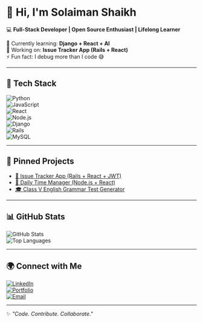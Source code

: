 # 👋 Hi, I'm Solaiman Shaikh  

💻 **Full-Stack Developer | Open Source Enthusiast | Lifelong Learner**  

🌱 Currently learning: **Django + React + AI**  
🔭 Working on: **Issue Tracker App (Rails + React)**  
⚡ Fun fact: I debug more than I code 😅  

---

## 🚀 Tech Stack  
![Python](https://img.shields.io/badge/-Python-3776AB?logo=python&logoColor=fff)  
![JavaScript](https://img.shields.io/badge/-JavaScript-F7DF1E?logo=javascript&logoColor=000)  
![React](https://img.shields.io/badge/-React-61DAFB?logo=react&logoColor=000)  
![Node.js](https://img.shields.io/badge/-Node.js-339933?logo=node.js&logoColor=fff)  
![Django](https://img.shields.io/badge/-Django-092E20?logo=django&logoColor=fff)  
![Rails](https://img.shields.io/badge/-Ruby_on_Rails-D30001?logo=rubyonrails&logoColor=fff)  
![MySQL](https://img.shields.io/badge/-MySQL-4479A1?logo=mysql&logoColor=fff)  

---

## 📌 Pinned Projects  
- [🔐 Issue Tracker App (Rails + React + JWT)](https://github.com/<your-username>/issue-tracker)  
- [📅 Daily Time Manager (Node.js + React)](https://github.com/<your-username>/time-manager)  
- [🎓 Class V English Grammar Test Generator](https://github.com/<your-username>/grammar-test)  

---

## 📊 GitHub Stats  
![GitHub Stats](https://github-readme-stats.vercel.app/api?username=<your-username>&show_icons=true&theme=tokyonight)  
![Top Languages](https://github-readme-stats.vercel.app/api/top-langs/?username=<your-username>&layout=compact&theme=tokyonight)  

---

## 🌍 Connect with Me  
[![LinkedIn](https://img.shields.io/badge/-LinkedIn-0077B5?logo=linkedin&logoColor=fff)](https://linkedin.com/in/<your-linkedin>)  
[![Portfolio](https://img.shields.io/badge/-Portfolio-000?logo=vercel&logoColor=fff)](https://<your-portfolio>)  
[![Email](https://img.shields.io/badge/-Email-D14836?logo=gmail&logoColor=fff)](mailto:<your-email>)  

---
✨ *"Code. Contribute. Collaborate."*
